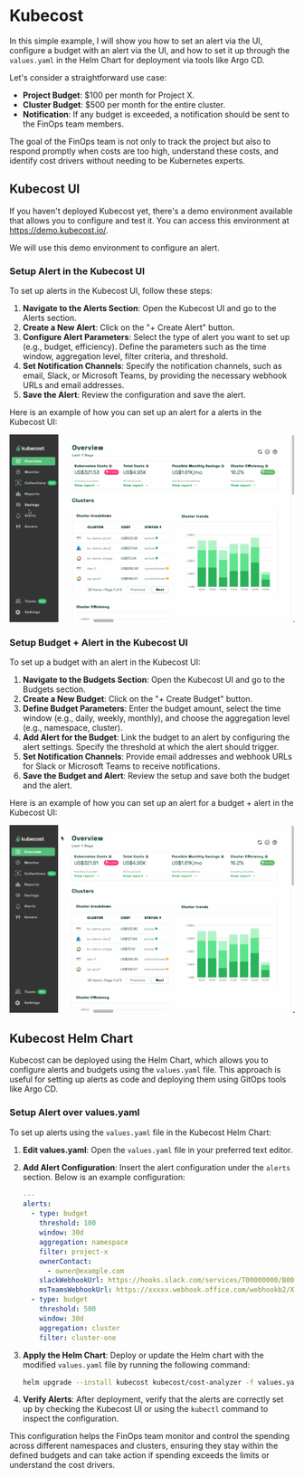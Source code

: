# Kubecost

In this simple example, I will show you how to set an alert via the UI, configure a budget with an alert via the UI, and how to set it up through the `values.yaml` in the Helm Chart for deployment via tools like Argo CD.

Let's consider a straightforward use case:

- **Project Budget**: $100 per month for Project X.
- **Cluster Budget**: $500 per month for the entire cluster.
- **Notification**: If any budget is exceeded, a notification should be sent to the FinOps team members.

The goal of the FinOps team is not only to track the project but also to respond promptly when costs are too high, understand these costs, and identify cost drivers without needing to be Kubernetes experts.

## Kubecost UI

If you haven't deployed Kubecost yet, there's a demo environment available that allows you to configure and test it. You can access this environment at https://demo.kubecost.io/.

We will use this demo environment to configure an alert.

### Setup Alert in the Kubecost UI

To set up alerts in the Kubecost UI, follow these steps:

1. **Navigate to the Alerts Section**: Open the Kubecost UI and go to the Alerts section.
2. **Create a New Alert**: Click on the "+ Create Alert" button.
3. **Configure Alert Parameters**: Select the type of alert you want to set up (e.g., budget, efficiency). Define the parameters such as the time window, aggregation level, filter criteria, and threshold.
4. **Set Notification Channels**: Specify the notification channels, such as email, Slack, or Microsoft Teams, by providing the necessary webhook URLs and email addresses.
5. **Save the Alert**: Review the configuration and save the alert.

Here is an example of how you can set up an alert for a alerts in the Kubecost UI:

![Kubecost UI Setup Alert](images/kubecost_ui_setup_alert.gif)

### Setup Budget + Alert in the Kubecost UI

To set up a budget with an alert in the Kubecost UI:

1. **Navigate to the Budgets Section**: Open the Kubecost UI and go to the Budgets section.
2. **Create a New Budget**: Click on the "+ Create Budget" button.
3. **Define Budget Parameters**: Enter the budget amount, select the time window (e.g., daily, weekly, monthly), and choose the aggregation level (e.g., namespace, cluster).
4. **Add Alert for the Budget**: Link the budget to an alert by configuring the alert settings. Specify the threshold at which the alert should trigger.
5. **Set Notification Channels**: Provide email addresses and webhook URLs for Slack or Microsoft Teams to receive notifications.
6. **Save the Budget and Alert**: Review the setup and save both the budget and the alert.

Here is an example of how you can set up an alert for a budget + alert in the Kubecost UI:

![Kubecost UI Setup Budget + Alert](images/kubecost_ui_budget_setup_alert.gif)

## Kubecost Helm Chart

Kubecost can be deployed using the Helm Chart, which allows you to configure alerts and budgets using the `values.yaml` file. This approach is useful for setting up alerts as code and deploying them using GitOps tools like Argo CD.

### Setup Alert over values.yaml

To set up alerts using the `values.yaml` file in the Kubecost Helm Chart:

1. **Edit values.yaml**: Open the `values.yaml` file in your preferred text editor.
2. **Add Alert Configuration**: Insert the alert configuration under the `alerts` section. Below is an example configuration:

   ```yaml
   ---
   alerts:
     - type: budget
       threshold: 100
       window: 30d
       aggregation: namespace
       filter: project-x
       ownerContact:
         - owner@example.com
       slackWebhookUrl: https://hooks.slack.com/services/T00000000/B00000000/XXXXXXXXXXXXXXXXXXXXXXXX
       msTeamsWebhookUrl: https://xxxxx.webhook.office.com/webhookb2/XXXXXXXXXXXXXXXXXXXXXXXX/IncomingWebhook/XXXXXXXXXXXXXXXXXXXXXXXX
     - type: budget
       threshold: 500
       window: 30d
       aggregation: cluster
       filter: cluster-one
   ```

3. **Apply the Helm Chart**: Deploy or update the Helm chart with the modified `values.yaml` file by running the following command:
   ```sh
   helm upgrade --install kubecost kubecost/cost-analyzer -f values.yaml -n kubecost --create-namespace
   ```
4. **Verify Alerts**: After deployment, verify that the alerts are correctly set up by checking the Kubecost UI or using the `kubectl` command to inspect the configuration.

This configuration helps the FinOps team monitor and control the spending across different namespaces and clusters, ensuring they stay within the defined budgets and can take action if spending exceeds the limits or understand the cost drivers.
